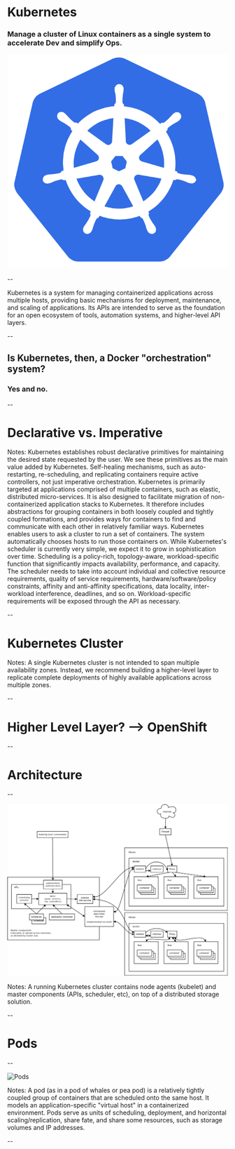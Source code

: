 # Kubernetes
### Manage a cluster of Linux containers as a single system to accelerate Dev and simplify Ops.

![Kubernetes Logo](../images/kubernetes/logo.png)

--

Kubernetes is a system for managing containerized applications across multiple hosts, providing basic mechanisms for deployment, maintenance, and scaling of applications. Its APIs are intended to serve as the foundation for an open ecosystem of tools, automation systems, and higher-level API layers.

--

## Is Kubernetes, then, a Docker "orchestration" system?
### Yes and no.

--

#  Declarative vs. Imperative

Notes:
Kubernetes establishes robust declarative primitives for maintaining the desired state requested by the user. We see these primitives as the main value added by Kubernetes. Self-healing mechanisms, such as auto-restarting, re-scheduling, and replicating containers require active controllers, not just imperative orchestration.
Kubernetes is primarily targeted at applications comprised of multiple containers, such as elastic, distributed micro-services. It is also designed to facilitate migration of non-containerized application stacks to Kubernetes. It therefore includes abstractions for grouping containers in both loosely coupled and tightly coupled formations, and provides ways for containers to find and communicate with each other in relatively familiar ways.
Kubernetes enables users to ask a cluster to run a set of containers. The system automatically chooses hosts to run those containers on. While Kubernetes's scheduler is currently very simple, we expect it to grow in sophistication over time. Scheduling is a policy-rich, topology-aware, workload-specific function that significantly impacts availability, performance, and capacity. The scheduler needs to take into account individual and collective resource requirements, quality of service requirements, hardware/software/policy constraints, affinity and anti-affinity specifications, data locality, inter-workload interference, deadlines, and so on. Workload-specific requirements will be exposed through the API as necessary.

--

# Kubernetes Cluster

Notes:
A single Kubernetes cluster is not intended to span multiple availability zones. Instead, we recommend building a higher-level layer to replicate complete deployments of highly available applications across multiple zones.

--

# Higher Level Layer? --> OpenShift

--

# Architecture

--

![Architecture](../images/kubernetes/architecture.png)  <!-- .element: class="stretch" -->

Notes:
A running Kubernetes cluster contains node agents (kubelet) and master components (APIs, scheduler, etc), on top of a distributed storage solution.

--

# Pods

--

![Pods](../images/kubernetes/architecture_pods.png")

Notes:
A pod (as in a pod of whales or pea pod) is a relatively tightly coupled group of containers that are scheduled onto the same host. It models an application-specific "virtual host" in a containerized environment. Pods serve as units of scheduling, deployment, and horizontal scaling/replication, share fate, and share some resources, such as storage volumes and IP addresses.

--

